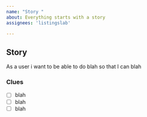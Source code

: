 ```yaml
---
name: "Story "
about: Everything starts with a story
assignees: 'listingslab'

---
```

## Story

As a user i want to be able to do blah so that I can blah

### Clues

- [ ] blah
- [ ] blah
- [ ] blah
